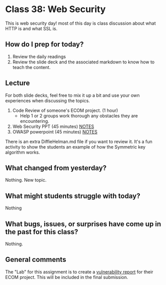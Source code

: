 # Class 38: Web Security

This is web security day! most of this day is class discussion about what HTTP is and what SSL is.

## How do I prep for today?
1. Review the daily readings
2. Review the slide deck and the associated markdown to know how to teach the content.

## Lecture

For both slide decks, feel free to mix it up a bit and use your own experiences when discussing the topics. 

1. Code Review of someone's ECOM project. (1 hour)
   - Help 1 or 2 groups work thorough any obstacles they are encountering. 
1. Web Security PPT (45 minutes) [NOTES](/Resources/HTTPS.md)
2. OWASP powerpoint (45 minutes) [NOTES](/Resources/OWASP.md)

There is an extra DiffieHelman.md file if you want to review it. It's 
a fun activity to show the students an example of how the Symmetric key algorithm works.

## What changed from yesterday? 
Nothing. New topic. 

## What might students struggle with today?  
Nothing

## What bugs, issues, or surprises have come up in the past for this class?
Nothing.

## General comments

The "Lab" for this assignment is to create a [vulnerability report](/../../ECOM_Project.md) for their ECOM project. This will be included in the final submission. 